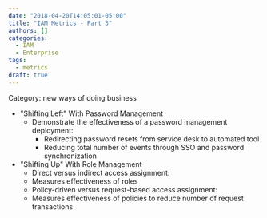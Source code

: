 ```yaml
---
date: "2018-04-20T14:05:01-05:00"
title: "IAM Metrics - Part 3"
authors: []
categories:
  - IAM
  - Enterprise
tags:
  - metrics
draft: true
---
```


Category: new ways of doing business
* "Shifting Left" With Password Management
  - Demonstrate the effectiveness of a password management deployment:
    + Redirecting password resets from service desk to automated tool
    + Reducing total number of events through SSO and password synchronization
* "Shifting Up" With Role Management
  -  Direct versus indirect access assignment:
    + Measures effectiveness of roles
  -  Policy-driven versus request-based access assignment:
    + Measures effectiveness of policies to reduce number of request transactions
